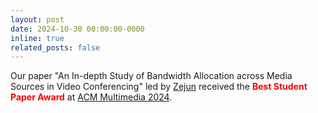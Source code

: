 ```yaml
---
layout: post
date: 2024-10-30 00:00:00-0000
inline: true
related_posts: false
---
```


Our paper "An In-depth Study of Bandwidth Allocation across Media Sources in Video Conferencing" led by [Zejun]() received the <span style="color:red"><strong>Best Student Paper Award</strong></span> at [ACM Multimedia 2024](https://2024.acmmm.org/best-paper).
